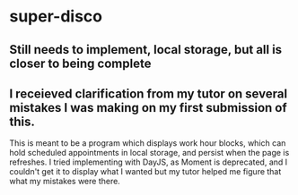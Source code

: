 # super-disco

## Still needs to implement, local storage, but all is closer to being complete
## I receieved clarification from my tutor on several mistakes I was making on my first submission of this. 

This is meant to be a program which displays work hour blocks, which can hold
scheduled appointments in local storage, and persist when the page is refreshes. 
I tried implementing with DayJS, as Moment is deprecated, and I couldn't get it to display what I wanted
but my tutor helped me figure that what my mistakes were there. 
